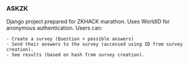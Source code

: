 ### ASKZK
  Django project prepared for ZKHACK marathon. Uses WorldID for anonymous authentication. Users can:
  
    - Create a survey (Question + possible answers)    
    - Send their answers to the survey (accessed using ID from survey creation).
    - See results (based on hash from survey creation).
